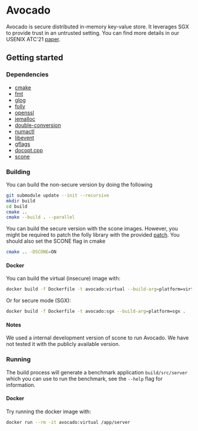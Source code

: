 # Avocado

Avocado is secure distributed in-memory key-value store. It leverages SGX to provide trust in an untrusted setting. You can find more details in our USENIX ATC'21 [paper](https://www.usenix.org/conference/atc21/presentation/bailleu).

## Getting started

### Dependencies

* [cmake](https://cmake.org/)
* [fmt](https://fmt.dev/latest/index.html)
* [glog](https://github.com/google/glog)
* [folly](https://github.com/facebook/folly)
* [openssl](https://www.openssl.org/)
* [jemalloc](https://github.com/jemalloc/jemalloc)
* [double-conversion](https://github.com/google/double-conversion)
* [numactl](https://github.com/numactl/numactl)
* [libevent](https://libevent.org/)
* [gflags](https://github.com/gflags/gflags)
* [docopt.cpp](https://github.com/docopt/docopt.cpp)
* [scone](https://sconedocs.github.io/)

### Building

You can build the non-secure version by doing the following

```bash
git submodule update --init --recursive
mkdir build
cd build
cmake ..
cmake --build . --parallel
```

You can build the secure version with the scone images. However, you might be required to patch the folly library with the provided [patch](folly-scone.patch). You should also set the SCONE flag in cmake

```bash
cmake .. -DSCONE=ON
```

#### Docker

You can build the virtual (insecure) image with:

```bash
docker build -f Dockerfile -t avocado:virtual --build-arg=platform=virtual .
```

Or for secure mode (SGX):

```bash
docker build -f Dockerfile -t avocado:sgx --build-arg=platform=sgx .
```

#### Notes

We used a internal development version of scone to run Avocado. We have not tested it with the publicly available version.

### Running

The build process will generate a benchmark application `build/src/server` which you can use to run the benchmark, see the `--help` flag for information.

#### Docker

Try running the docker image with:

```bash
docker run --rm -it avocado:virtual /app/server
```
